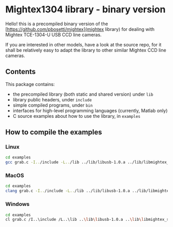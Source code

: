 # Mightex1304 library - binary version

Hello! this is a precompiled binary version of the [https://github.com/pbosetti/mightex](mightex library) for dealing with Mightex TCE-1304-U USB CCD line cameras.

If you are interested in other models, have a look at the source repo, for it shall be relatively easy to adapt the library to other similar Mightex CCD line cameras.

## Contents

This package contains:
- the precompiled library (both static and shared version) under `lib`
- library public headers, under `include`
- simple compiled programs, under `bin`
- interfaces for high-level programming languages (currently, Matlab only)
- C source examples about how to use the library, in `examples`

## How to compile the examples

### Linux

```sh
cd examples
gcc grab.c -I../include -L../lib ../lib/libusb-1.0.a ../lib/libmightex_static.a -pthread -o grab
```

### MacOS

```sh
cd examples
clang grab.c -I../include -L../lib ../lib/libusb-1.0.a ../lib/libmightex_static.a -pthread -framework IOKit -framework CoreFoundation -o grab
```

### Windows

```sh
cd examples
cl grab.c /I..\include /L..\lib ..\lib\libusb-1.0.a ..\lib\libmightex_static.a -o grab
```
